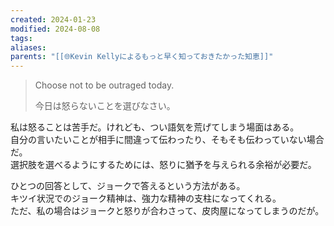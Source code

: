 ```yaml
---
created: 2024-01-23
modified: 2024-08-08
tags: 
aliases: 
parents: "[[🌐Kevin Kellyによるもっと早く知っておきたかった知恵]]"
---
```

> Choose not to be outraged today.
> 
> 今日は怒らないことを選びなさい。

私は怒ることは苦手だ。けれども、つい語気を荒げてしまう場面はある。  
自分の言いたいことが相手に間違って伝わったり、そもそも伝わっていない場合だ。  
選択肢を選べるようにするためには、怒りに猶予を与えられる余裕が必要だ。

ひとつの回答として、ジョークで答えるという方法がある。  
キツイ状況でのジョーク精神は、強力な精神の支柱になってくれる。  
ただ、私の場合はジョークと怒りが合わさって、皮肉屋になってしまうのだが。